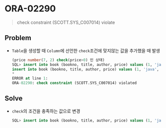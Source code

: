 # ORA-02290

> check constraint (SCOTT.SYS_C007014) violate

## Problem

* `Table`을 생성할 때 `Column`에 선언한 `check`조건에 맞지않는 값을 추가했을 때 발생

  ```sql
  (price number(7, 2) check(price>0) 인 상태)
  SQL> insert into book (bookno, title, author, price) values (1, 'java', '홍길동', -1);
  insert into book (bookno, title, author, price) values (1, 'java', '홍길동', -1)
  *
  ERROR at line 1:
  ORA-02290: check constraint (SCOTT.SYS_C007014) violated
  ```

## Solve

* `check`의 조건을 충족하는 값으로 변경

  ```sql
  SQL> insert into book (bookno, title, author, price) values (1, 'java', '홍길동', 900);
  ```

  